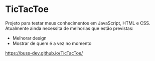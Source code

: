# TicTacToe

Projeto para testar meus conhecimentos em JavaScript, HTML e CSS.
Atualmente ainda necessita de melhorias que estão previstas:
- Melhorar design
- Mostrar de quem é a vez no momento

https://buss-dev.github.io/TicTacToe/
